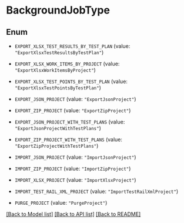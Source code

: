 # BackgroundJobType

## Enum


* `EXPORT_XLSX_TEST_RESULTS_BY_TEST_PLAN` (value: `"ExportXlsxTestResultsByTestPlan"`)

* `EXPORT_XLSX_WORK_ITEMS_BY_PROJECT` (value: `"ExportXlsxWorkItemsByProject"`)

* `EXPORT_XLSX_TEST_POINTS_BY_TEST_PLAN` (value: `"ExportXlsxTestPointsByTestPlan"`)

* `EXPORT_JSON_PROJECT` (value: `"ExportJsonProject"`)

* `EXPORT_ZIP_PROJECT` (value: `"ExportZipProject"`)

* `EXPORT_JSON_PROJECT_WITH_TEST_PLANS` (value: `"ExportJsonProjectWithTestPlans"`)

* `EXPORT_ZIP_PROJECT_WITH_TEST_PLANS` (value: `"ExportZipProjectWithTestPlans"`)

* `IMPORT_JSON_PROJECT` (value: `"ImportJsonProject"`)

* `IMPORT_ZIP_PROJECT` (value: `"ImportZipProject"`)

* `IMPORT_XLSX_PROJECT` (value: `"ImportXlsxProject"`)

* `IMPORT_TEST_RAIL_XML_PROJECT` (value: `"ImportTestRailXmlProject"`)

* `PURGE_PROJECT` (value: `"PurgeProject"`)


[[Back to Model list]](../README.md#documentation-for-models) [[Back to API list]](../README.md#documentation-for-api-endpoints) [[Back to README]](../README.md)


